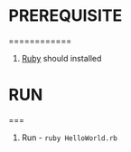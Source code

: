 # PREREQUISITE 
  ============
1. [Ruby](https://www.ruby-lang.org/en/) should installed

# RUN
  ===
1. Run - `ruby HelloWorld.rb`
